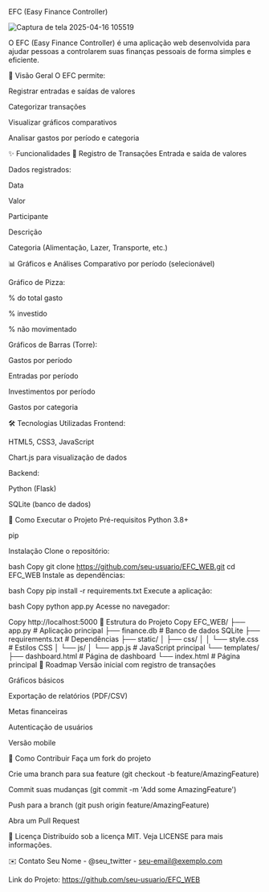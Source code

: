 EFC (Easy Finance Controller)

![Captura de tela 2025-04-16 105519](https://github.com/user-attachments/assets/95e97fad-6948-4717-9cd1-a4bfa11ab1bf)





O EFC (Easy Finance Controller) é uma aplicação web desenvolvida para ajudar pessoas a controlarem suas finanças pessoais de forma simples e eficiente.

📌 Visão Geral
O EFC permite:

Registrar entradas e saídas de valores

Categorizar transações

Visualizar gráficos comparativos

Analisar gastos por período e categoria

✨ Funcionalidades
📝 Registro de Transações
Entrada e saída de valores

Dados registrados:

Data

Valor

Participante

Descrição

Categoria (Alimentação, Lazer, Transporte, etc.)

📊 Gráficos e Análises
Comparativo por período (selecionável)

Gráfico de Pizza:

% do total gasto

% investido

% não movimentado

Gráficos de Barras (Torre):

Gastos por período

Entradas por período

Investimentos por período

Gastos por categoria

🛠 Tecnologias Utilizadas
Frontend:

HTML5, CSS3, JavaScript

Chart.js para visualização de dados

Backend:

Python (Flask)

SQLite (banco de dados)

🚀 Como Executar o Projeto
Pré-requisitos
Python 3.8+

pip

Instalação
Clone o repositório:

bash
Copy
git clone https://github.com/seu-usuario/EFC_WEB.git
cd EFC_WEB
Instale as dependências:

bash
Copy
pip install -r requirements.txt
Execute a aplicação:

bash
Copy
python app.py
Acesse no navegador:

Copy
http://localhost:5000
📂 Estrutura do Projeto
Copy
EFC_WEB/
├── app.py                # Aplicação principal
├── finance.db            # Banco de dados SQLite
├── requirements.txt      # Dependências
├── static/
│   ├── css/
│   │   └── style.css     # Estilos CSS
│   └── js/
│       └── app.js        # JavaScript principal
└── templates/
    ├── dashboard.html    # Página de dashboard
    └── index.html        # Página principal
📝 Roadmap
Versão inicial com registro de transações

Gráficos básicos

Exportação de relatórios (PDF/CSV)

Metas financeiras

Autenticação de usuários

Versão mobile

🤝 Como Contribuir
Faça um fork do projeto

Crie uma branch para sua feature (git checkout -b feature/AmazingFeature)

Commit suas mudanças (git commit -m 'Add some AmazingFeature')

Push para a branch (git push origin feature/AmazingFeature)

Abra um Pull Request

📄 Licença
Distribuído sob a licença MIT. Veja LICENSE para mais informações.

✉️ Contato
Seu Nome - @seu_twitter - seu-email@exemplo.com

Link do Projeto: https://github.com/seu-usuario/EFC_WEB
